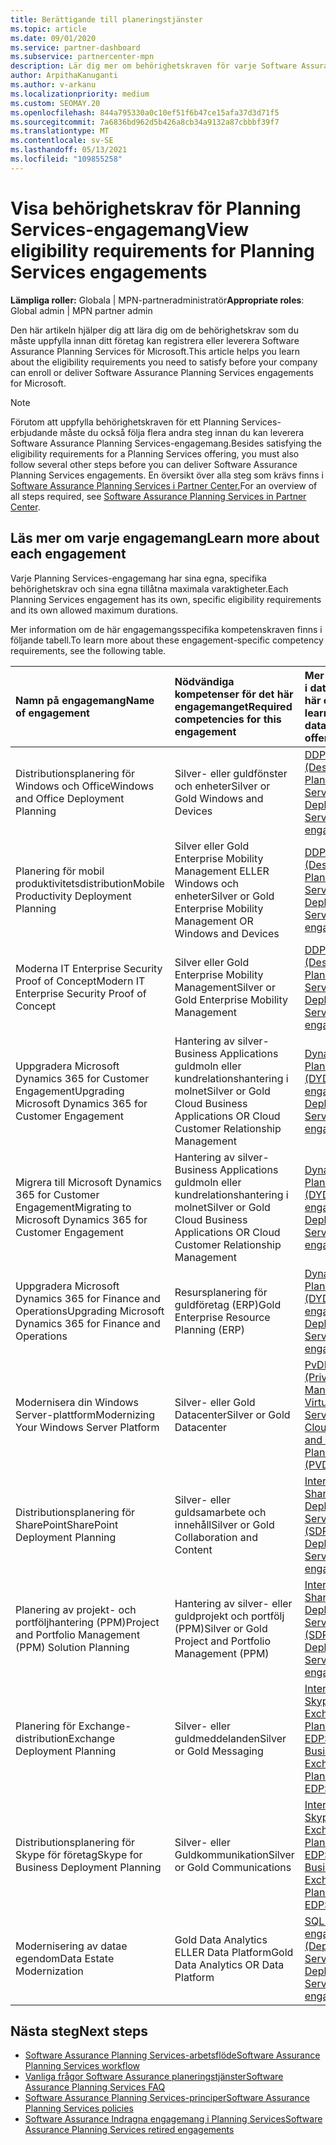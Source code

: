 ```yaml
---
title: Berättigande till planeringstjänster
ms.topic: article
ms.date: 09/01/2020
ms.service: partner-dashboard
ms.subservice: partnercenter-mpn
description: Lär dig mer om behörighetskraven för varje Software Assurance Planning Services som ett företag kanske vill erbjuda företagskunder.
author: ArpithaKanuganti
ms.author: v-arkanu
ms.localizationpriority: medium
ms.custom: SEOMAY.20
ms.openlocfilehash: 844a795330a0c10ef51f6b47ce15afa37d3d71f5
ms.sourcegitcommit: 7a6836bd962d5b426a8cb34a9132a87cbbbf39f7
ms.translationtype: MT
ms.contentlocale: sv-SE
ms.lasthandoff: 05/13/2021
ms.locfileid: "109855258"
---
```

# <a name="view-eligibility-requirements-for-planning-services-engagements"></a><span data-ttu-id="1a4f2-103">Visa behörighetskrav för Planning Services-engagemang</span><span class="sxs-lookup"><span data-stu-id="1a4f2-103">View eligibility requirements for Planning Services engagements</span></span>

<span data-ttu-id="1a4f2-104">**Lämpliga roller:** Globala | MPN-partneradministratör</span><span class="sxs-lookup"><span data-stu-id="1a4f2-104">**Appropriate roles**: Global admin | MPN partner admin</span></span>

<span data-ttu-id="1a4f2-105">Den här artikeln hjälper dig att lära dig om de behörighetskrav som du måste uppfylla innan ditt företag kan registrera eller leverera Software Assurance Planning Services för Microsoft.</span><span class="sxs-lookup"><span data-stu-id="1a4f2-105">This article helps you learn about the eligibility requirements you need to satisfy before your company can enroll or deliver Software Assurance Planning Services engagements for Microsoft.</span></span>

>[!NOTE]
> <span data-ttu-id="1a4f2-106">Förutom att uppfylla behörighetskraven för ett Planning Services-erbjudande måste du också följa flera andra steg innan du kan leverera Software Assurance Planning Services-engagemang.</span><span class="sxs-lookup"><span data-stu-id="1a4f2-106">Besides satisfying the eligibility requirements for a Planning Services offering, you must also follow several other steps before you can deliver Software Assurance Planning Services engagements.</span></span> <span data-ttu-id="1a4f2-107">En översikt över alla steg som krävs finns i [Software Assurance Planning Services i Partner Center.](software-assurance-dps.md)</span><span class="sxs-lookup"><span data-stu-id="1a4f2-107">For an overview of all steps required, see [Software Assurance Planning Services in Partner Center](software-assurance-dps.md).</span></span>

## <a name="learn-more-about-each-engagement"></a><span data-ttu-id="1a4f2-108">Läs mer om varje engagemang</span><span class="sxs-lookup"><span data-stu-id="1a4f2-108">Learn more about each engagement</span></span>

<span data-ttu-id="1a4f2-109">Varje Planning Services-engagemang har sina egna, specifika behörighetskrav och sina egna tillåtna maximala varaktigheter.</span><span class="sxs-lookup"><span data-stu-id="1a4f2-109">Each Planning Services engagement has its own, specific eligibility requirements and its own allowed maximum durations.</span></span>

<span data-ttu-id="1a4f2-110">Mer information om de här engagemangsspecifika kompetenskraven finns i följande tabell.</span><span class="sxs-lookup"><span data-stu-id="1a4f2-110">To learn more about these engagement-specific competency requirements, see the following table.</span></span>

| <span data-ttu-id="1a4f2-111">Namn på engagemang</span><span class="sxs-lookup"><span data-stu-id="1a4f2-111">Name of engagement</span></span> | <span data-ttu-id="1a4f2-112">Nödvändiga kompetenser för det här engagemanget</span><span class="sxs-lookup"><span data-stu-id="1a4f2-112">Required competencies for this engagement</span></span> | <span data-ttu-id="1a4f2-113">Mer information finns i databladet för det här erbjudandet</span><span class="sxs-lookup"><span data-stu-id="1a4f2-113">To learn more, see the data sheet for this offering</span></span> |
|:--- |:--- |:--- |
| <span data-ttu-id="1a4f2-114">Distributionsplanering för Windows och Office</span><span class="sxs-lookup"><span data-stu-id="1a4f2-114">Windows and Office Deployment Planning</span></span>  | <span data-ttu-id="1a4f2-115">Silver- eller guldfönster och enheter</span><span class="sxs-lookup"><span data-stu-id="1a4f2-115">Silver or Gold Windows and Devices</span></span>  |  [<span data-ttu-id="1a4f2-116">DDPS-engagemang (Desktop Deployment Planning Services)</span><span class="sxs-lookup"><span data-stu-id="1a4f2-116">Desktop Deployment Planning Services (DDPS) engagements</span></span>](https://go.microsoft.com/fwlink/?linkid=2116072)
| <span data-ttu-id="1a4f2-117">Planering för mobil produktivitetsdistribution</span><span class="sxs-lookup"><span data-stu-id="1a4f2-117">Mobile Productivity Deployment Planning</span></span>  | <span data-ttu-id="1a4f2-118">Silver eller Gold Enterprise Mobility Management ELLER Windows och enheter</span><span class="sxs-lookup"><span data-stu-id="1a4f2-118">Silver or Gold Enterprise Mobility Management OR Windows and Devices</span></span>  | [<span data-ttu-id="1a4f2-119">DDPS-engagemang (Desktop Deployment Planning Services)</span><span class="sxs-lookup"><span data-stu-id="1a4f2-119">Desktop Deployment Planning Services (DDPS) engagements</span></span>](https://go.microsoft.com/fwlink/?linkid=2116072) |  
| <span data-ttu-id="1a4f2-120">Moderna IT Enterprise Security Proof of Concept</span><span class="sxs-lookup"><span data-stu-id="1a4f2-120">Modern IT Enterprise Security Proof of Concept</span></span> |  <span data-ttu-id="1a4f2-121">Silver eller Gold Enterprise Mobility Management</span><span class="sxs-lookup"><span data-stu-id="1a4f2-121">Silver or Gold Enterprise Mobility Management</span></span>  | [<span data-ttu-id="1a4f2-122">DDPS-engagemang (Desktop Deployment Planning Services)</span><span class="sxs-lookup"><span data-stu-id="1a4f2-122">Desktop Deployment Planning Services (DDPS) engagements</span></span>](https://go.microsoft.com/fwlink/?linkid=2116072) |  
| <span data-ttu-id="1a4f2-123">Uppgradera Microsoft Dynamics 365 for Customer Engagement</span><span class="sxs-lookup"><span data-stu-id="1a4f2-123">Upgrading Microsoft Dynamics 365 for Customer Engagement</span></span>  | <span data-ttu-id="1a4f2-124">Hantering av silver- Business Applications guldmoln eller kundrelationshantering i molnet</span><span class="sxs-lookup"><span data-stu-id="1a4f2-124">Silver or Gold Cloud Business Applications OR Cloud Customer Relationship Management</span></span>  | [<span data-ttu-id="1a4f2-125">Dynamics Deployment Planning Services (DYDPS)-engagemang</span><span class="sxs-lookup"><span data-stu-id="1a4f2-125">Dynamics Deployment Planning Services (DYDPS) engagements</span></span>](https://go.microsoft.com/fwlink/?linkid=2116073)
| <span data-ttu-id="1a4f2-126">Migrera till Microsoft Dynamics 365 for Customer Engagement</span><span class="sxs-lookup"><span data-stu-id="1a4f2-126">Migrating to Microsoft Dynamics 365 for Customer Engagement</span></span>  | <span data-ttu-id="1a4f2-127">Hantering av silver- Business Applications guldmoln eller kundrelationshantering i molnet</span><span class="sxs-lookup"><span data-stu-id="1a4f2-127">Silver or Gold Cloud Business Applications OR Cloud Customer Relationship Management</span></span>  | [<span data-ttu-id="1a4f2-128">Dynamics Deployment Planning Services (DYDPS)-engagemang</span><span class="sxs-lookup"><span data-stu-id="1a4f2-128">Dynamics Deployment Planning Services (DYDPS) engagements</span></span>](https://go.microsoft.com/fwlink/?linkid=2116073)
| <span data-ttu-id="1a4f2-129">Uppgradera Microsoft Dynamics 365 for Finance and Operations</span><span class="sxs-lookup"><span data-stu-id="1a4f2-129">Upgrading Microsoft Dynamics 365 for Finance and Operations</span></span>  | <span data-ttu-id="1a4f2-130">Resursplanering för guldföretag (ERP)</span><span class="sxs-lookup"><span data-stu-id="1a4f2-130">Gold Enterprise Resource Planning (ERP)</span></span>  | [<span data-ttu-id="1a4f2-131">Dynamics Deployment Planning Services (DYDPS)-engagemang</span><span class="sxs-lookup"><span data-stu-id="1a4f2-131">Dynamics Deployment Planning Services (DYDPS) engagements</span></span>](https://go.microsoft.com/fwlink/?linkid=2116073)  |
| <span data-ttu-id="1a4f2-132">Modernisera din Windows Server-plattform</span><span class="sxs-lookup"><span data-stu-id="1a4f2-132">Modernizing Your Windows Server Platform</span></span> | <span data-ttu-id="1a4f2-133">Silver- eller Gold Datacenter</span><span class="sxs-lookup"><span data-stu-id="1a4f2-133">Silver or Gold Datacenter</span></span> | [<span data-ttu-id="1a4f2-134">PvDPS-engagemang (Private Cloud, Management and Virtualization Planning Services)</span><span class="sxs-lookup"><span data-stu-id="1a4f2-134">Private Cloud, Management and Virtualization Planning Services (PVDPS) engagements</span></span>](https://go.microsoft.com/fwlink/?linkid=2115982) |
| <span data-ttu-id="1a4f2-135">Distributionsplanering för SharePoint</span><span class="sxs-lookup"><span data-stu-id="1a4f2-135">SharePoint Deployment Planning</span></span>  | <span data-ttu-id="1a4f2-136">Silver- eller guldsamarbete och innehåll</span><span class="sxs-lookup"><span data-stu-id="1a4f2-136">Silver or Gold Collaboration and Content</span></span>  | [<span data-ttu-id="1a4f2-137">Interaktioner med SharePoint Deployment Planning Services (SDPS)</span><span class="sxs-lookup"><span data-stu-id="1a4f2-137">SharePoint Deployment Planning Services (SDPS) engagements</span></span>](https://go.microsoft.com/fwlink/?linkid=2116074)  |
| <span data-ttu-id="1a4f2-138">Planering av projekt- och portföljhantering (PPM)</span><span class="sxs-lookup"><span data-stu-id="1a4f2-138">Project and Portfolio Management (PPM) Solution Planning</span></span>  | <span data-ttu-id="1a4f2-139">Hantering av silver- eller guldprojekt och portfölj (PPM)</span><span class="sxs-lookup"><span data-stu-id="1a4f2-139">Silver or Gold Project and Portfolio Management (PPM)</span></span>  | [<span data-ttu-id="1a4f2-140">Interaktioner med SharePoint Deployment Planning Services (SDPS)</span><span class="sxs-lookup"><span data-stu-id="1a4f2-140">SharePoint Deployment Planning Services (SDPS) engagements</span></span>](https://go.microsoft.com/fwlink/?linkid=2116074)  |
| <span data-ttu-id="1a4f2-141">Planering för Exchange-distribution</span><span class="sxs-lookup"><span data-stu-id="1a4f2-141">Exchange Deployment Planning</span></span>  | <span data-ttu-id="1a4f2-142">Silver- eller guldmeddelanden</span><span class="sxs-lookup"><span data-stu-id="1a4f2-142">Silver or Gold Messaging</span></span>  | [<span data-ttu-id="1a4f2-143">Interaktioner mellan Skype för företag och Exchange Deployment Planning Services (S-EDPS)</span><span class="sxs-lookup"><span data-stu-id="1a4f2-143">Skype for Business and Exchange Deployment Planning Services (S-EDPS) engagements</span></span>](https://go.microsoft.com/fwlink/?linkid=2116075)  |
<span data-ttu-id="1a4f2-144">Distributionsplanering för Skype för företag</span><span class="sxs-lookup"><span data-stu-id="1a4f2-144">Skype for Business Deployment Planning</span></span>  | <span data-ttu-id="1a4f2-145">Silver- eller Guldkommunikation</span><span class="sxs-lookup"><span data-stu-id="1a4f2-145">Silver or Gold Communications</span></span>  | [<span data-ttu-id="1a4f2-146">Interaktioner mellan Skype för företag och Exchange Deployment Planning Services (S-EDPS)</span><span class="sxs-lookup"><span data-stu-id="1a4f2-146">Skype for Business and Exchange Deployment Planning Services (S-EDPS) engagements</span></span>](https://go.microsoft.com/fwlink/?linkid=2116075)  |
| <span data-ttu-id="1a4f2-147">Modernisering av datae egendom</span><span class="sxs-lookup"><span data-stu-id="1a4f2-147">Data Estate Modernization</span></span>  | <span data-ttu-id="1a4f2-148">Gold Data Analytics ELLER Data Platform</span><span class="sxs-lookup"><span data-stu-id="1a4f2-148">Gold Data Analytics OR Data Platform</span></span>  | [<span data-ttu-id="1a4f2-149">SQL Server SSDPS-engagemang (Deployment Planning Services)</span><span class="sxs-lookup"><span data-stu-id="1a4f2-149">SQL Server Deployment Planning Services (SSDPS) engagements</span></span>](https://go.microsoft.com/fwlink/?linkid=2116076)  |

## <a name="next-steps"></a><span data-ttu-id="1a4f2-150">Nästa steg</span><span class="sxs-lookup"><span data-stu-id="1a4f2-150">Next steps</span></span>

- [<span data-ttu-id="1a4f2-151">Software Assurance Planning Services-arbetsflöde</span><span class="sxs-lookup"><span data-stu-id="1a4f2-151">Software Assurance Planning Services workflow</span></span>](https://go.microsoft.com/fwlink/?linkid=2115983)
- [<span data-ttu-id="1a4f2-152">Vanliga frågor Software Assurance planeringstjänster</span><span class="sxs-lookup"><span data-stu-id="1a4f2-152">Software Assurance Planning Services FAQ</span></span>](https://go.microsoft.com/fwlink/?linkid=2116077)
- [<span data-ttu-id="1a4f2-153">Software Assurance Planning Services-principer</span><span class="sxs-lookup"><span data-stu-id="1a4f2-153">Software Assurance Planning Services policies</span></span>](https://go.microsoft.com/fwlink/?linkid=2115984)
- [<span data-ttu-id="1a4f2-154">Software Assurance Indragna engagemang i Planning Services</span><span class="sxs-lookup"><span data-stu-id="1a4f2-154">Software Assurance Planning Services retired engagements</span></span>](https://query.prod.cms.rt.microsoft.com/cms/api/am/binary/RE4sln9)
